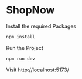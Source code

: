 # ShopNow

Install the required Packages

```js
npm install
```

Run the Project

```js
npm run dev
```

Visit http://localhost:5173/
